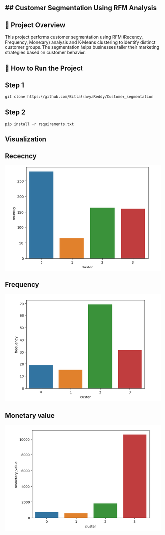 ## ## Customer Segmentation Using RFM Analysis

## 📌 Project Overview

This project performs customer segmentation using RFM (Recency, Frequency, Monetary) analysis and K-Means clustering to identify distinct customer groups. The segmentation helps businesses tailor their marketing strategies based on customer behavior.

## 🚀 How to Run the Project
    
   ## Step 1
     
    git clone https://github.com/BitlaSravyaReddy/Customer_segmentation
    
   ## Step 2

    pip install -r requirements.txt

##  Visualization    

## Rececncy

![Recency](https://github.com/BitlaSravyaReddy/Customer_segmentation_project/blob/master/output/recency.png)

## Frequency

![Frequency](https://github.com/BitlaSravyaReddy/Customer_segmentation_project/blob/master/output/frequency.png)

## Monetary value

![Monetary-value](https://github.com/BitlaSravyaReddy/Customer_segmentation_project/blob/master/output/monetary.png)





